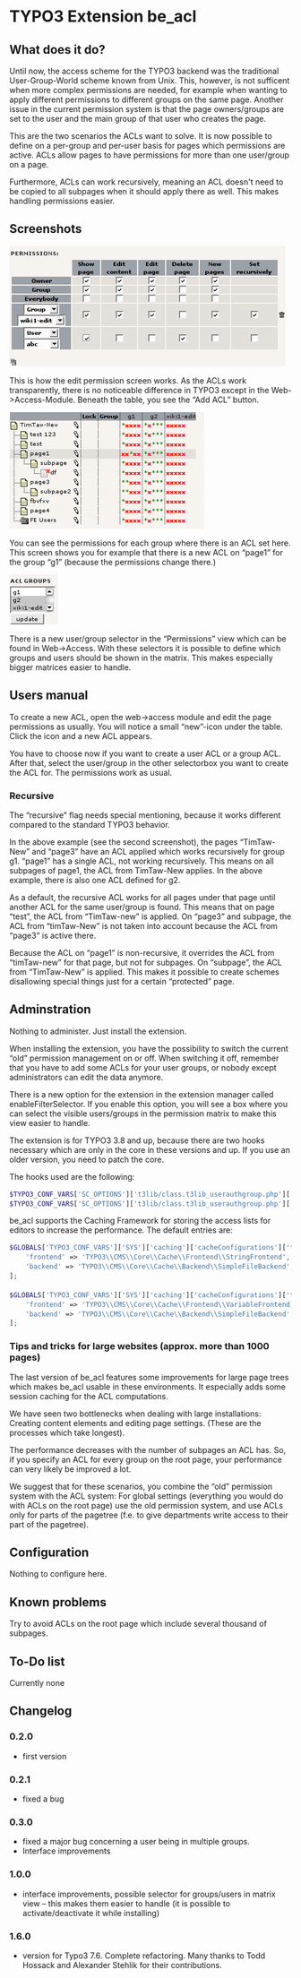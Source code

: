 # TYPO3 Extension be_acl

## What does it do?

Until now, the access scheme for the TYPO3 backend was the traditional User-Group-World scheme known from Unix. This, however, is not sufficent when more complex permissions are needed, for example when wanting to apply different permissions to different groups on the same page. Another issue in the current permission system is that the page owners/groups are set to the user and the main group of that user who creates the page.

This are the two scenarios the ACLs want to solve. It is now possible to define on a per-group and per-user basis for pages which permissions are active. ACLs allow pages to have permissions for more than one user/group on a page.

Furthermore, ACLs can work recursively, meaning an ACL doesn't need to be copied to all subpages when it should apply there as well. This makes handling permissions easier.

## Screenshots

![Permissions](doc/images/acl-1.png)

This is how the edit permission screen works. As the ACLs work transparently, there is no noticeable difference in TYPO3 except in the Web->Access-Module. Beneath the table, you see the “Add ACL” button.

![Tree](doc/images/acl-2.png)

You can see the permissions for each group where there is an ACL set here. This screen shows you for example that there is a new ACL on “page1” for the group “g1” (because the permissions change there.)

![Groups](doc/images/acl-3.png)

There is a new user/group selector in the “Permissions” view which can be found in Web->Access. With these selectors it is possible to define which groups and users should be shown in the matrix. This makes especially bigger matrices easier to handle.

## Users manual

To create a new ACL, open the web->access module and edit the page permissions as usually. You will notice a small “new”-icon under the table. Click the icon and a new ACL appears.

You have to choose now if you want to create a user ACL or a group ACL. After that, select the user/group in the other selectorbox you want to create the ACL for. The permissions work as usual. 

### Recursive

The “recursive” flag needs special mentioning, because it works different compared to the standard TYPO3 behavior.

In the above example (see the second screenshot), the pages “TimTaw-New” and “page3” have an ACL applied which works recursively for group g1. “page1” has a single ACL, not working recursively. This means on all subpages of page1, the ACL from TimTaw-New applies. In the above example, there is also one ACL defined for g2.

As a default, the recursive ACL works for all pages under that page until another ACL for the same user/group is found. This means that on page “test”, the ACL from “TimTaw-new” is applied. On “page3” and subpage, the ACL from “timTaw-New” is not taken into account because the ACL from “page3” is active there.

Because the ACL on “page1” is non-recursive, it overrides the ACL from “timTaw-new” for that page, but not for subpages. On “subpage”, the ACL from “TimTaw-New” is applied. This makes it possible to create schemes disallowing special things just for a certain “protected” page.

## Adminstration

Nothing to administer. Just install the extension.

When installing the extension, you have the possibility to switch the current “old” permission management on or off. When switching it off, remember that you have to add some ACLs for your user groups, or nobody except administrators can edit the data anymore.

There is a new option for the extension in the extension manager called enableFilterSelector. If you enable this option, you will see a box where you can select the visible users/groups in the permission matrix to make this view easier to handle.

The extension is for TYPO3 3.8 and up, because there are two hooks necessary which are only in the core in these versions and up. If you use an older version, you need to patch the core.

The hooks used are the following:

```php
$TYPO3_CONF_VARS['SC_OPTIONS']['t3lib/class.t3lib_userauthgroup.php']['calcPerms']
$TYPO3_CONF_VARS['SC_OPTIONS']['t3lib/class.t3lib_userauthgroup.php']['getPagePermsClause']
```

be_acl supports the Caching Framework for storing the access lists for editors to increase the performance. The default entries are:

```php
$GLOBALS['TYPO3_CONF_VARS']['SYS']['caching']['cacheConfigurations']['tx_be_acl_timestamp'] = [
    'frontend' => 'TYPO3\\CMS\\Core\\Cache\\Frontend\\StringFrontend',
    'backend' => 'TYPO3\\CMS\\Core\\Cache\\Backend\\SimpleFileBackend',
];

$GLOBALS['TYPO3_CONF_VARS']['SYS']['caching']['cacheConfigurations']['tx_be_acl_permissions'] = [
    'frontend' => 'TYPO3\\CMS\\Core\\Cache\\Frontend\\VariableFrontend',
    'backend' => 'TYPO3\\CMS\\Core\\Cache\\Backend\\SimpleFileBackend',
];
```

### Tips and tricks for large websites (approx. more than 1000 pages)

The last version of be_acl features some improvements for large page trees which makes be_acl usable in these environments. It especially adds some session caching for the ACL computations.

We have seen two bottlenecks when dealing with large installations: Creating content elements and editing page settings. (These are the processes which take longest).

The performance decreases with the number of subpages an ACL has. So, if you specify an ACL for every group on the root page, your performance can very likely be improved a lot.

We suggest that for these scenarios, you combine the “old” permission system with the ACL system: For global settings (everything you would do with ACLs on the root page) use the old permission system, and use ACLs only for parts of the pagetree (f.e. to give departments write access to their part of the pagetree).

## Configuration

Nothing to configure here.

## Known problems

Try to avoid ACLs on the root page which include several thousand of subpages.

## To-Do list

Currently none

## Changelog

### 0.2.0
* first version

### 0.2.1
* fixed a bug

### 0.3.0

* fixed a major bug concerning a user being in multiple groups.
* Interface improvements

### 1.0.0

* interface improvements, possible selector for groups/users in matrix view – this makes them easier to handle (it is possible to activate/deactivate it while installing)

### 1.6.0

* version for Typo3 7.6. Complete refactoring. Many thanks to Todd Hossack and Alexander Stehlik for their contributions.
